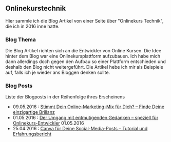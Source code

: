 ## Onlinekurstechnik

Hier sammle ich die Blog Artikel von einer Seite über "Onlinekurs Technik", die ich in 2016 inne hatte.

### Blog Thema
Die Blog Artikel richten sich an die Entwickler von Online Kursen. Die Idee hinter dem Blog war eine Onlinekursplattform aufzubauen. Ich habe mich dann allerdings doch gegen den Aufbau so einer Plattform entschieden und deshalb den Blog nicht weitergeführt. Die Artikel hebe ich mir als Beispiele auf, falls ich je wieder ans Bloggen denken sollte.

### Blog Posts
Liste der Blogposts in der Reihenfolge ihres Erscheinens

- 09.05.2016  : [Stimmt Dein Online-Marketing-Mix für Dich? – Finde Deine einzigartige Brillanz](einzigartige_brillanz.md)
- 01.05.2016  : [Der Umgang mit entmutigenden Gedanken – speziell für Onlinekurs-Entwickler](entmutigende_gedanken/entmutigende_gedanken.md)
01.05.2016
- 25.04.2016 : [Canva für Deine Social-Media-Posts – Tutorial und Erfahrungsbericht](canva/canva.md)

